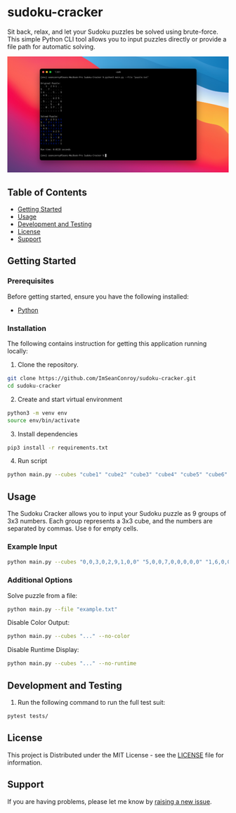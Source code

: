 # sudoku-cracker

Sit back, relax, and let your Sudoku puzzles be solved using brute-force. This simple Python CLI tool allows you to input puzzles directly or provide a file path for automatic solving.

![Project Image](https://github.com/ImSeanConroy/sudoku-cracker/blob/main/.github/repo-img.png)


## Table of Contents

- [Getting Started](#getting-started)
- [Usage](#usage)
- [Development and Testing](#development-and-testing)
- [License](#license)
- [Support](#support)

## Getting Started

### Prerequisites

Before getting started, ensure you have the following installed:
- [Python](https://www.python.org/)

### Installation

The following contains instruction for getting this application running locally:

1. Clone the repository.
```bash
git clone https://github.com/ImSeanConroy/sudoku-cracker.git
cd sudoku-cracker
```

2. Create and start virtual environment
```bash
python3 -m venv env
source env/bin/activate
```

3. Install dependencies
```bash
pip3 install -r requirements.txt
```

4. Run script
```bash
python main.py --cubes "cube1" "cube2" "cube3" "cube4" "cube5" "cube6" "cube7" "cube8" "cube9"
```

## Usage

The Sudoku Cracker allows you to input your Sudoku puzzle as 9 groups of 3x3 numbers. Each group represents a 3x3 cube, and the numbers are separated by commas. Use `0` for empty cells.

### Example Input
```bash
python main.py --cubes "0,0,3,0,2,9,1,0,0" "5,0,0,7,0,0,0,0,0" "1,6,0,0,0,5,0,0,9" "0,4,9,0,0,0,0,0,0" "0,0,0,0,0,6,2,5,0" "0,5,0,0,1,0,0,0,6" "0,0,0,0,5,0,0,8,0" "0,0,8,0,3,7,0,0,2" "0,0,0,0,0,0,0,0,1"
```

### Additional Options

Solve puzzle from a file:
```bash
python main.py --file "example.txt"
```

Disable Color Output:
```bash
python main.py --cubes "..." --no-color
```

Disable Runtime Display:
```bash
python main.py --cubes "..." --no-runtime
```

## Development and Testing

1. Run the following command to run the full test suit:

```bash
pytest tests/
```

## License

This project is Distributed under the MIT License - see the [LICENSE](LICENSE) file for information.

## Support

If you are having problems, please let me know by [raising a new issue](https://github.com/ImSeanConroy/sudoku-cracker/issues/new/choose).
